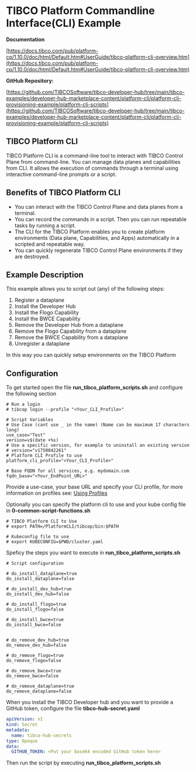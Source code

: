 # TIBCO Platform Commandline Interface(CLI) Example

**Documentation**

[https://docs.tibco.com/pub/platform-cp/1.10.0/doc/html/Default.htm#UserGuide/tibco-platform-cli-overview.htm](https://docs.tibco.com/pub/platform-cp/1.10.0/doc/html/Default.htm#UserGuide/tibco-platform-cli-overview.htm)

**GitHub Repository:**

[https://github.com/TIBCOSoftware/tibco-developer-hub/tree/main/tibco-examples/developer-hub-marketplace-content/platform-cli/platform-cli-provisioning-example/platform-cli-scripts](https://github.com/TIBCOSoftware/tibco-developer-hub/tree/main/tibco-examples/developer-hub-marketplace-content/platform-cli/platform-cli-provisioning-example/platform-cli-scripts)

## TIBCO Platform CLI
TIBCO Platform CLI is a command-line tool to interact with TIBCO Control Plane from command-line. You can manage data planes and capabilities from CLI. It allows the execution of commands through a terminal using interactive command-line prompts or a script.

## Benefits of TIBCO Platform CLI
- You can interact with the TIBCO Control Plane and data planes from a terminal.
- You can record the commands in a script. Then you can run repeatable tasks by running a script.
- The CLI for the TIBCO Platform enables you to create platform environments (Data plane, Capabilities, and Apps) automatically in a scripted and repeatable way.
- You can quickly regenerate TIBCO Control Plane environments if they are destroyed.

## Example Description
This example allows you to script out (any) of the following steps:

1. Register a dataplane
2. Install the Developer Hub
3. Install the Flogo Capability
4. Install the BWCE Capability
6. Remove the Developer Hub from a dataplane
7. Remove the Flogo Capability from a dataplane
8. Remove the BWCE Capability from a dataplane
9. Unregister a dataplane

In this way you can quickly setup environments on the TIBCO Platform

## Configuration

To get started open the file **run_tibco_platform_scripts.sh** and configure the following section 


```shell
# Run a login
# tibcop login --profile "<Your_CLI_Profile>"

# Script Variables
# Use Case (cant use _ in the name) (Name can be maximum 17 characters long)
use_case="Test"
version=v$(date +%s)
# Use a specific version, for example to uninstall an existing version
# version="v1750842261"
# Platform CLI Profile to use
platform_cli_profile="<Your_CLI_Profile>"

# Base FQDN for all services, e.g. mydomain.com
fqdn_base="<Your_EndPoint_URL>"
```
Provide a use-case, your base URL and specify your CLI profile, for more information on profiles see: [Using Profiles](https://docs.tibco.com/pub/platform-cp/1.10.0/doc/html/Default.htm#CLI/authentication.htm?TocPath=TIBCO%2520Platform%2520CLI%257C_____5)

Optionally you can specify the platform cli to use and your kube config file in **0-common-script-functions.sh**

```shell
# TIBCO Platform CLI to Use
# export PATH=/PlatformCLI/tibcop/bin:$PATH

# Kubeconfig file to use
# export KUBECONFIG=$PWD/cluster.yaml
```

Speficy the steps you want to execute in **run_tibco_platform_scripts.sh**

```shell
# Script configuration

# do_install_dataplane=true
do_install_dataplane=false

# do_install_dev_hub=true
do_install_dev_hub=false

# do_install_flogo=true
do_install_flogo=false

# do_install_bwce=true
do_install_bwce=false


# do_remove_dev_hub=true
do_remove_dev_hub=false

# do_remove_flogo=true
do_remove_flogo=false

# do_remove_bwce=true
do_remove_bwce=false

# do_remove_dataplane=true
do_remove_dataplane=false
```

When you install the TIBCO Developer hub and you want to provide a GitHub token, configure the file **tibco-hub-secret.yaml**

```yaml
apiVersion: v1
kind: Secret
metadata:
  name: tibco-hub-secrets
type: Opaque
data:
  GITHUB_TOKEN: <Put your base64 encoded GitHub token here>
```

Then run the script by executing **run_tibco_platform_scripts.sh**
